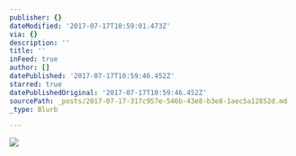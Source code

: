 ```yaml
---
publisher: {}
dateModified: '2017-07-17T10:59:01.473Z'
via: {}
description: ''
title: ''
inFeed: true
author: []
datePublished: '2017-07-17T10:59:46.452Z'
starred: true
datePublishedOriginal: '2017-07-17T10:59:46.452Z'
sourcePath: _posts/2017-07-17-317c957e-546b-43e8-b3e8-1aec5a12852d.md
_type: Blurb

---
```

![](https://the-grid-user-content.s3-us-west-2.amazonaws.com/7fcf5722-8b87-4ab0-9b58-e6a3af0a9b08.jpg)